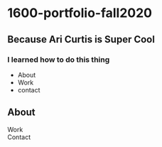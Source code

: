 # 1600-portfolio-fall2020
## Because Ari Curtis is Super Cool
### I learned how to do this thing
  
  <link rel="stylesheet" href="styles.css">

  <nav>
  <ul>
  <li>About</li>
  <li>Work</li>
  <li>contact</li>
  </ul>
  </nav>
  <section id="welcome-section">
  <h1>About</h1>
  </section>
  <section>Work</section>
  <section>Contact</section>
  
